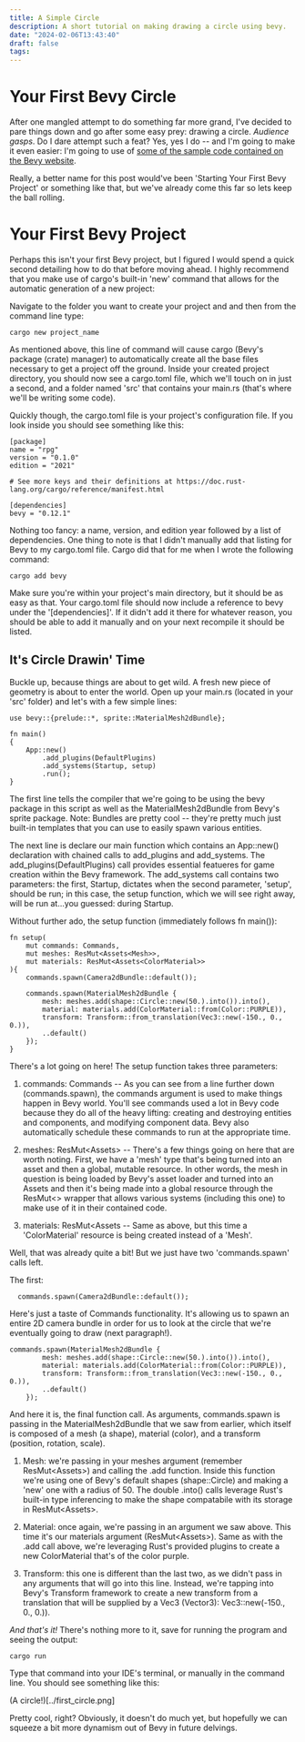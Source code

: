 ```yaml
---
title: A Simple Circle
description: A short tutorial on making drawing a circle using bevy.
date: "2024-02-06T13:43:40"
draft: false 
tags: 
---
```


# Your First Bevy Circle

After one mangled attempt to do something far more grand, I've decided to pare things down and go after some easy prey: drawing a circle. *Audience gasps*. Do I dare attempt such a feat? Yes, yes I do -- and I'm going to make it even easier: I'm going to use of [some of the sample code contained on the Bevy website](https://bevyengine.org/examples/2D%20Rendering/2d-shapes/).

Really, a better name for this post would've been 'Starting Your First Bevy Project' or something like that, but we've already come this far so lets keep the ball rolling.

# Your First Bevy Project

Perhaps this isn't your first Bevy project, but I figured I would spend a quick second detailing how to do that before moving ahead. I highly recommend that you make use of cargo's built-in 'new' command that allows for the automatic generation of a new project:

Navigate to the folder you want to create your project and and then from the command line type:

```
cargo new project_name
```

As mentioned above, this line of command will cause cargo (Bevy's package (crate) manager) to automatically create all the base files necessary to get a project off the ground. Inside your created project directory, you should now see a cargo.toml file, which we'll touch on in just a second, and a folder named 'src' that contains your main.rs (that's where we'll be writing some code).

Quickly though, the cargo.toml file is your project's configuration file. If you look inside you should see something like this:

```
[package]
name = "rpg"
version = "0.1.0"
edition = "2021"

# See more keys and their definitions at https://doc.rust-lang.org/cargo/reference/manifest.html

[dependencies]
bevy = "0.12.1"
```

Nothing too fancy: a name, version, and edition year followed by a list of dependencies. One thing to note is that I didn't manually add that listing for Bevy to my cargo.toml file. Cargo did that for me when I wrote the following command:

```
cargo add bevy
```

Make sure you're within your project's main directory, but it should be as easy as that. Your cargo.toml file should now include a reference to bevy under the '[dependencies]'. If it didn't add it there for whatever reason, you should be able to add it manually and on your next recompile it should be listed.

## It's Circle Drawin' Time

Buckle up, because things are about to get wild. A fresh new piece of geometry is about to enter the world. Open up your main.rs (located in your 'src' folder) and let's with a few simple lines:

```
use bevy::{prelude::*, sprite::MaterialMesh2dBundle};

fn main()
{
    App::new()
        .add_plugins(DefaultPlugins)
        .add_systems(Startup, setup)
        .run();
}
```

The first line tells the compiler that we're going to be using the bevy package in this script as well as the MaterialMesh2dBundle from Bevy's sprite package. Note: Bundles are pretty cool -- they're pretty much just built-in templates that you can use to easily spawn various entities.

The next line is declare our main function which contains an App::new() declaration with chained calls to add_plugins and add_systems. The add_plugins(DefaultPlugins) call provides essential featueres for game creation within the Bevy framework. The add_systems call contains two parameters: the first, Startup, dictates when the second parameter, 'setup', should be run; in this case, the setup function, which we will see right away, will be run at...you guessed: during Startup.

Without further ado, the setup function (immediately follows fn main()):

```
fn setup(
    mut commands: Commands,
    mut meshes: ResMut<Assets<Mesh>>,
    mut materials: ResMut<Assets<ColorMaterial>>
){
    commands.spawn(Camera2dBundle::default());

    commands.spawn(MaterialMesh2dBundle {
        mesh: meshes.add(shape::Circle::new(50.).into()).into(),
        material: materials.add(ColorMaterial::from(Color::PURPLE)),
        transform: Transform::from_translation(Vec3::new(-150., 0., 0.)),
        ..default()
    });
}
```

There's a lot going on here! The setup function takes three parameters:

1) commands: Commands -- As you can see from a line further down (commands.spawn), the commands argument is used to make things happen in Bevy world. You'll see commands used a lot in Bevy code because they do all of the heavy lifting: creating and destroying entities and components, and modifying component data. Bevy also automatically schedule these commands to run at the appropriate time.

2) meshes: ResMut<Assets<Mesh>> -- There's a few things going on here that are worth noting. First, we have a 'mesh' type that's being turned into an asset and then a global, mutable resource. In other words, the mesh in question is being loaded by Bevy's asset loader and turned into an Assets<Mesh> and then it's being made into a global resource through the ResMut<> wrapper that allows various systems (including this one) to make use of it in their contained code.

3) materials: ResMut<Assets<ColorMaterial> -- Same as above, but this time a 'ColorMaterial' resource is being created instead of a 'Mesh'.

Well, that was already quite a bit! But we just have two 'commands.spawn' calls left.

The first:

```
  commands.spawn(Camera2dBundle::default());
```

Here's just a taste of Commands functionality. It's allowing us to spawn an entire 2D camera bundle in order for us to look at the circle that we're eventually going to draw (next paragraph!).

```
commands.spawn(MaterialMesh2dBundle {
        mesh: meshes.add(shape::Circle::new(50.).into()).into(),
        material: materials.add(ColorMaterial::from(Color::PURPLE)),
        transform: Transform::from_translation(Vec3::new(-150., 0., 0.)),
        ..default()
    });
```

And here it is, the final function call. As arguments, commands.spawn is passing in the MaterialMesh2dBundle that we saw from earlier, which itself is composed of a mesh (a shape), material (color), and a transform (position, rotation, scale).

1) Mesh: we're passing in your meshes argument (remember ResMut<Assets<Mesh>>) and calling the .add function. Inside this function we're using one of Bevy's default shapes (shape::Circle) and making a 'new' one with a radius of 50. The double .into() calls leverage Rust's built-in type inferencing to make the shape compatabile with its storage in ResMut<Assets<Mesh>>.

2) Material: once again, we're passing in an argument we saw above. This time it's our materials argument (ResMut<Assets<ColorMaterial>>). Same as with the .add call above, we're leveraging Rust's provided plugins to create a new ColorMaterial that's of the color purple. 

3) Transform: this one is different than the last two, as we didn't pass in any arguments that will go into this line. Instead, we're tapping into Bevy's Transform framework to create a new transform from a translation that will be supplied by a Vec3 (Vector3): Vec3::new(-150., 0., 0.)).

*And that's it!* There's nothing more to it, save for running the program and seeing the output:

```
cargo run
```

Type that command into your IDE's terminal, or manually in the command line. You should see something like this:

(A circle!)[../first_circle.png]

Pretty cool, right? Obviously, it doesn't do much yet, but hopefully we can squeeze a bit more dynamism out of Bevy in future delvings. 
